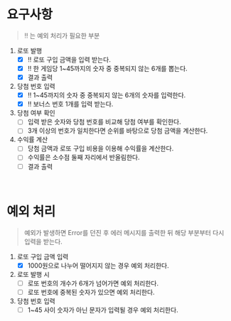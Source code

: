 # 요구사항

> ‼️ 는 예외 처리가 필요한 부분

1. 로또 발행
   - [x] ‼️ 로또 구입 금액을 입력 받는다.
   - [x] ‼️ 한 게임당 1~45까지의 숫자 중 중복되지 않는 6개를 뽑는다.
   - [x] 결과 출력
2. 당첨 번호 입력
   - [x] ‼️ 1~45까지의 숫자 중 중복되지 않는 6개의 숫자를 입력한다.
   - [x] ‼️ 보너스 번호 1개를 입력 받는다.
3. 당첨 여부 확인
   - [ ] 입력 받은 숫자와 당첨 번호를 비교해 당첨 여부를 확인한다.
   - [ ] 3개 이상의 번호가 일치한다면 순위를 바탕으로 당첨 금액을 계산한다.
4. 수익률 계산
   - [ ] 당첨 금액과 로또 구입 비용을 이용해 수익률을 계산한다.
   - [ ] 수익률은 소수점 둘째 자리에서 반올림한다.
   - [ ] 결과 출력

<br/>

# 예외 처리

> 예외가 발생하면 Error를 던진 후 에러 메시지를 출력한 뒤 해당 부분부터 다시 입력을 받는다.

1. 로또 구입 금액 입력
   - [x] 1000원으로 나누어 떨어지지 않는 경우 예외 처리한다.
2. 로또 발행 시
   - [ ] 로또 번호의 개수가 6개가 넘어가면 예외 처리한다.
   - [ ] 로또 번호에 중복된 숫자가 있으면 예외 처리한다.
3. 당첨 번호 입력
   - [ ] 1~45 사이 숫자가 아닌 문자가 입력될 경우 예외 처리한다.
